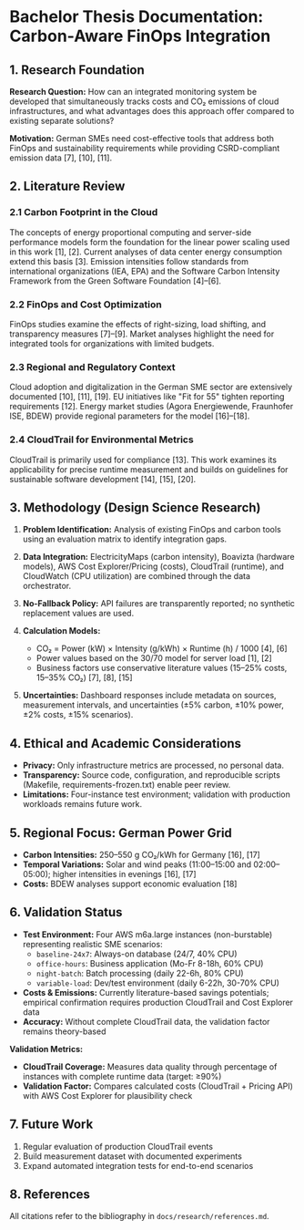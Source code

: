 # Bachelor Thesis Documentation: Carbon-Aware FinOps Integration

## 1. Research Foundation

**Research Question:** How can an integrated monitoring system be developed that simultaneously tracks costs and CO₂ emissions of cloud infrastructures, and what advantages does this approach offer compared to existing separate solutions?

**Motivation:** German SMEs need cost-effective tools that address both FinOps and sustainability requirements while providing CSRD-compliant emission data [7], [10], [11].

## 2. Literature Review

### 2.1 Carbon Footprint in the Cloud
The concepts of energy proportional computing and server-side performance models form the foundation for the linear power scaling used in this work [1], [2]. Current analyses of data center energy consumption extend this basis [3]. Emission intensities follow standards from international organizations (IEA, EPA) and the Software Carbon Intensity Framework from the Green Software Foundation [4]–[6].

### 2.2 FinOps and Cost Optimization
FinOps studies examine the effects of right-sizing, load shifting, and transparency measures [7]–[9]. Market analyses highlight the need for integrated tools for organizations with limited budgets.

### 2.3 Regional and Regulatory Context
Cloud adoption and digitalization in the German SME sector are extensively documented [10], [11], [19]. EU initiatives like "Fit for 55" tighten reporting requirements [12]. Energy market studies (Agora Energiewende, Fraunhofer ISE, BDEW) provide regional parameters for the model [16]–[18].

### 2.4 CloudTrail for Environmental Metrics
CloudTrail is primarily used for compliance [13]. This work examines its applicability for precise runtime measurement and builds on guidelines for sustainable software development [14], [15], [20].

## 3. Methodology (Design Science Research)

1. **Problem Identification:** Analysis of existing FinOps and carbon tools using an evaluation matrix to identify integration gaps.

2. **Data Integration:** ElectricityMaps (carbon intensity), Boavizta (hardware models), AWS Cost Explorer/Pricing (costs), CloudTrail (runtime), and CloudWatch (CPU utilization) are combined through the data orchestrator.

3. **No-Fallback Policy:** API failures are transparently reported; no synthetic replacement values are used.

4. **Calculation Models:**
   - CO₂ = Power (kW) × Intensity (g/kWh) × Runtime (h) / 1000 [4], [6]
   - Power values based on the 30/70 model for server load [1], [2]
   - Business factors use conservative literature values (15–25% costs, 15–35% CO₂) [7], [8], [15]

5. **Uncertainties:** Dashboard responses include metadata on sources, measurement intervals, and uncertainties (±5% carbon, ±10% power, ±2% costs, ±15% scenarios).

## 4. Ethical and Academic Considerations

- **Privacy:** Only infrastructure metrics are processed, no personal data.
- **Transparency:** Source code, configuration, and reproducible scripts (Makefile, requirements-frozen.txt) enable peer review.
- **Limitations:** Four-instance test environment; validation with production workloads remains future work.

## 5. Regional Focus: German Power Grid

- **Carbon Intensities:** 250–550 g CO₂/kWh for Germany [16], [17]
- **Temporal Variations:** Solar and wind peaks (11:00–15:00 and 02:00–05:00); higher intensities in evenings [16], [17]
- **Costs:** BDEW analyses support economic evaluation [18]

## 6. Validation Status

- **Test Environment:** Four AWS m6a.large instances (non-burstable) representing realistic SME scenarios:
  - `baseline-24x7`: Always-on database (24/7, 40% CPU)
  - `office-hours`: Business application (Mo-Fr 8-18h, 60% CPU)
  - `night-batch`: Batch processing (daily 22-6h, 80% CPU)
  - `variable-load`: Dev/test environment (daily 6-22h, 30-70% CPU)
- **Costs & Emissions:** Currently literature-based savings potentials; empirical confirmation requires production CloudTrail and Cost Explorer data
- **Accuracy:** Without complete CloudTrail data, the validation factor remains theory-based

**Validation Metrics:**
- **CloudTrail Coverage:** Measures data quality through percentage of instances with complete runtime data (target: ≥90%)
- **Validation Factor:** Compares calculated costs (CloudTrail + Pricing API) with AWS Cost Explorer for plausibility check

## 7. Future Work

1. Regular evaluation of production CloudTrail events
2. Build measurement dataset with documented experiments
3. Expand automated integration tests for end-to-end scenarios

## 8. References

All citations refer to the bibliography in `docs/research/references.md`.
